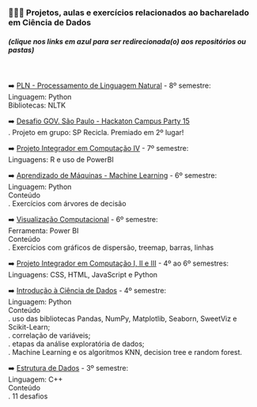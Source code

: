 <h3> 👩‍🔬🎲 Projetos, aulas e exercícios relacionados ao bacharelado em Ciência de Dados </h3>
<h5>(clique nos links em azul para ser redirecionada(o) aos repositórios ou pastas) </h5> <br>

➡️ [PLN - Processamento de Linguagem Natural](https://github.com/JoiceO/ciencia-de-dados/tree/master/PLN) - 8º semestre:<br>
Linguagem: Python<br>
Bibliotecas: NLTK

➡️ [Desafio GOV. São Paulo - Hackaton Campus Party 15](https://github.com/Marlomss/SP-RECICLA)<br>
.  Projeto em grupo: SP Recicla. Premiado em 2º lugar!<br>

➡️ [Projeto Integrador em Computação IV](https://github.com/PJI01-Aricanduva-01/cantareira) - 7º semestre:<br>
Linguagens: R e uso de PowerBI<br>
<!--Conteúdo<br>
.  Sistema de Monitoramento e Predição dos Volumes Acumulados no Manancial Cantareira<br>-->

➡️ [Aprendizado de Máquinas - Machine Learning](https://github.com/JoiceO/ciencia-de-dados/tree/master/Aprendizado%20de%20M%C3%A1quinas) - 6º semestre:<br>
Linguagem: Python<br>
Conteúdo<br>
. Exercícios com árvores de decisão

➡️ [Visualização Computacional](https://github.com/JoiceO/ciencia-de-dados/tree/master/Visualiza%C3%A7%C3%A3o%20Computacional) - 6º semestre:<br>
Ferramenta: Power BI<br>
Conteúdo<br>
. Exercícios com gráficos de dispersão, treemap, barras, linhas

➡️ [Projeto Integrador em Computação I, II e III](https://github.com/PJI01-Aricanduva-01/ari01-campaigncalculator) - 4º ao 6º semestres:<br>
Linguagens: CSS, HTML, JavaScript e Python<br>
<!--Conteúdo<br>
.  Plataforma web de planejamento estratégico para campanhas de marketing digital. Chamada de “Calculadora de Campanhas”, focou no orçamento e duração disponíveis entre as várias estratégias possíveis (engajamento do cliente, valoração da marca, estímulo para aquisição de produtos, etc).<br>-->

➡️ [Introdução à Ciência de Dados](https://github.com/JoiceO/Introducao-Ciencia-Dados) - 4º semestre:<br>
Linguagem: Python<br>
Conteúdo<br>
. uso das bibliotecas Pandas, NumPy, Matplotlib, Seaborn, SweetViz e Scikit-Learn;<br>
. correlação de variáveis;<br>
. etapas da análise exploratória de dados;<br>
. Machine Learning e os algoritmos KNN, decision tree e random forest.<br>

➡️ [Estrutura de Dados](https://github.com/JoiceO/DesafiosEstruturaDeDados) - 3º semestre:<br>
Linguagem: C++<br>
Conteúdo<br>
. 11 desafios

